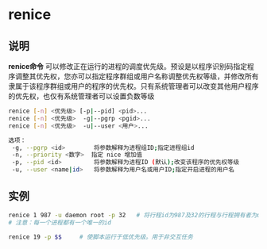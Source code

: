 # renice

## 说明

**renice命令** 可以修改正在运行的进程的调度优先级。预设是以程序识别码指定程序调整其优先权，您亦可以指定程序群组或用户名称调整优先权等级，并修改所有隶属于该程序群组或用户的程序的优先权。只有系统管理者可以改变其他用户程序的优先权，也仅有系统管理者可以设置负数等级



```bash
renice [-n] <优先级> [-p|--pid] <pid>...
renice [-n] <优先级>  -g|--pgrp <pgid>...
renice [-n] <优先级>  -u|--user <用户>...

选项：
 -g, --pgrp <id>        将参数解释为进程组ID;指定进程组id
 -n, --priority <数字>  指定 nice 增加值
 -p, --pid <id>         将参数解释为进程ID (默认);改变该程序的优先权等级
 -u, --user <name|id>   将参数解释为用户名或用户ID;指定开启进程的用户名
```

## 实例

```bash
renice 1 987 -u daemon root -p 32   # 将行程id为987及32的行程与行程拥有者为daemon及root的优先序号码加1
# 注意：每一个进程都有一个唯一的id

renice 19 -p $$     # 使脚本运行于低优先级。用于非交互任务
```
